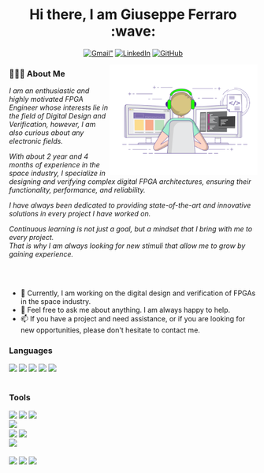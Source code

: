 <h1 align="center">Hi there, I am Giuseppe Ferraro :wave:</h1>

<p align="center">
<a href="mailto:g.ferraro094@gmail.com" target="_blank"><img src="https://img.shields.io/badge/-Gmail-c14438?style=flat-square&logo=Gmail&logoColor=white" alt=Gmail"></a>
<a href="https://www.linkedin.com/in/ferraro-giuseppe" target="_blank"><img src="https://img.shields.io/badge/LinkedIn-%230077B5.svg?&style=flat-square&logo=linkedin&logoColor=white" alt="LinkedIn"></a>
<a href="https://github.com/GiuseppeF-source" target="_blank"><img src="https://img.shields.io/badge/-GitHub-181717?style=flat-square&logo=github" alt="GitHub"></a>
</p>

<img align="right" alt="GIF" src="https://raw.githubusercontent.com/devSouvik/devSouvik/master/gif3.gif" width="300"/>


  
<h3> 👨🏻‍💻 About Me </h3>

*I am an enthusiastic and highly motivated FPGA Engineer whose interests lie in the field of Digital Design and Verification, however, I am also curious about any electronic fields.*

*With about 2 year and 4 months of experience in the space industry, I specialize in designing and verifying complex digital FPGA architectures, ensuring their functionality, performance, and reliability.* 

*I have always been dedicated to providing state-of-the-art and innovative solutions in every project I have worked on.*

*Continuous learning is not just a goal, but a mindset that I bring with me to every project. <br>
That is why I am always looking for new stimuli that allow me to grow by gaining experience.*






<br>
<br>

- 🔭 Currently, I am working on the digital design and verification of FPGAs in the space industry.
- 💬 Feel free to ask me about anything. I am always happy to help.
- 📫 If you have a project and need assistance, or if you are looking for new opportunities, please don't hesitate to contact me.


### Languages
<div display="flex">
 
  <img src="https://img.shields.io/badge/SystemVerilog-%23f4fc05?style=for-the-badge">
  <img src="https://img.shields.io/badge/VHDL-blue?style=for-the-badge">
  <img src="https://img.shields.io/badge/TCL%20-%2300599C.svg?&style=for-the-badge&logo=TCL&logoColor=white">
  <img src="https://img.shields.io/badge/python%20-%2314354C.svg?&style=for-the-badge&logo=python&logoColor=white">
  <img src="https://img.shields.io/badge/MATLAB-red?style=for-the-badge">
</div>
<br/>

### Tools
<div display="flex">
  <img src="https://img.shields.io/badge/SIEMENS-HDL%20Designer-black?style=for-the-badge&labelColor=%230cc">
  <img src="https://img.shields.io/badge/SIEMENS-QuestaSim-black?style=for-the-badge&labelColor=%230cc">
  <img src="https://img.shields.io/badge/SIEMENS-PRECISION%20RTL-black?style=for-the-badge&labelColor=%230cc">
  <br>
  <img src="https://img.shields.io/badge/ACTEL-Designer-black?style=for-the-badge&labelColor=blue">
  <br>
  <img src="https://img.shields.io/badge/XILINX-VIVADO-yellow?style=for-the-badge&labelColor=black">
  <img src="https://img.shields.io/badge/XILINX-SDK-red?style=for-the-badge&labelColor=black">
  <br>
  <img src="https://img.shields.io/badge/IBM-Doors-black?style=for-the-badge&labelColor=%2342cef5">
</div>
<br/>

<div display="flex">

  <img src="https://img.shields.io/badge/github%20-%23121011.svg?&style=for-the-badge&logo=github&logoColor=white"/>
  <img src="https://img.shields.io/badge/Visual_Studio_Code-0078D4?style=for-the-badge&logo=visual%20studio%20code&logoColor=white">
  <img src="https://img.shields.io/badge/Trello-0052CC?style=for-the-badge&logo=trello&logoColor=white">  
</div>
<br/>

